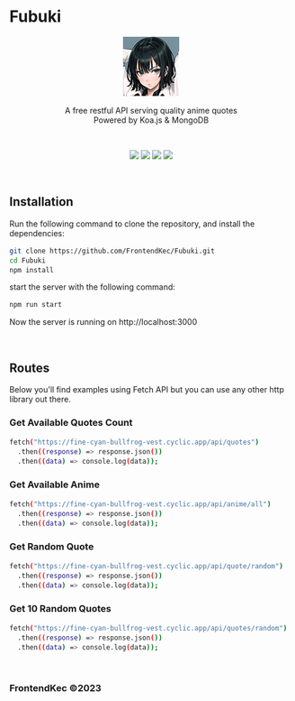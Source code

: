 # Fubuki
<p align="center"><img src="./icon.png"></p>
<p align="center">A free restful API serving quality anime quotes<br>Powered by Koa.js & MongoDB</p>

<br>
<p align="center">
<img src="https://img.shields.io/github/license/FrontendKec/Fubuki?style=flat-square">
<img src="https://img.shields.io/github/package-json/v/FrontendKec/Fubuki?style=flat-square">
<img src="https://img.shields.io/github/last-commit/FrontendKec/Fubuki?style=flat-square">
<img src="https://img.shields.io/github/deployments/FrontendKec/Fubuki/cyclic:prod?style=flat-square"></p>
<br>

## Installation
Run the following command to clone the repository, and install the dependencies:
```sh
git clone https://github.com/FrontendKec/Fubuki.git
cd Fubuki
npm install
```

start the server with the following command:
```sh
npm run start
```

Now the server is running on http://localhost:3000

<br>

## Routes
Below you'll find examples using Fetch API but you can use any other http library out there.

### Get Available Quotes Count
```sh
fetch("https://fine-cyan-bullfrog-vest.cyclic.app/api/quotes")
  .then((response) => response.json())
  .then((data) => console.log(data));
```

### Get Available Anime
```sh
fetch("https://fine-cyan-bullfrog-vest.cyclic.app/api/anime/all")
  .then((response) => response.json())
  .then((data) => console.log(data));
```

### Get Random Quote
```sh
fetch("https://fine-cyan-bullfrog-vest.cyclic.app/api/quote/random")
  .then((response) => response.json())
  .then((data) => console.log(data));
```

### Get 10 Random Quotes
```sh
fetch("https://fine-cyan-bullfrog-vest.cyclic.app/api/quotes/random")
  .then((response) => response.json())
  .then((data) => console.log(data));
```

<br>

### FrontendKec &copy;2023